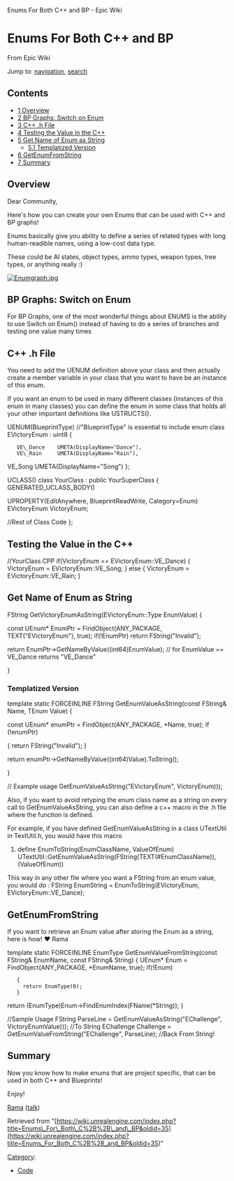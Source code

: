  Enums For Both C++ and BP - Epic Wiki             

 

Enums For Both C++ and BP
=========================

From Epic Wiki

Jump to: [navigation](#mw-head), [search](#p-search)

Contents
--------

*   [1 Overview](#Overview)
*   [2 BP Graphs: Switch on Enum](#BP_Graphs:_Switch_on_Enum)
*   [3 C++ .h File](#C.2B.2B_.h_File)
*   [4 Testing the Value in the C++](#Testing_the_Value_in_the_C.2B.2B)
*   [5 Get Name of Enum as String](#Get_Name_of_Enum_as_String)
    *   [5.1 Templatized Version](#Templatized_Version)
*   [6 GetEnumFromString](#GetEnumFromString)
*   [7 Summary](#Summary)

Overview
--------

Dear Community,

Here's how you can create your own Enums that can be used with C++ and BP graphs!

Enums basically give you ability to define a series of related types with long human-readible names, using a low-cost data type.

These could be AI states, object types, ammo types, weapon types, tree types, or anything really :)

[![Enumgraph.jpg](https://d3ar1piqh1oeli.cloudfront.net/e/e3/Enumgraph.jpg/800px-Enumgraph.jpg)](/index.php?title=File:Enumgraph.jpg)

BP Graphs: Switch on Enum
-------------------------

For BP Graphs, one of the most wonderful things about ENUMS is the ability to use Switch on Enum() instead of having to do a series of branches and testing one value many times

C++ .h File
-----------

You need to add the UENUM definition above your class and then actually create a member variable in your class that you want to have be an instance of this enum.

If you want an enum to be used in many different classes (instances of this enum in many classes) you can define the enum in some class that holds all your other important definitions like USTRUCTS().

<syntaxhighlight lang="cpp"> UENUM(BlueprintType) //"BlueprintType" is essential to include enum class EVictoryEnum : uint8 {

       VE\_Dance 	UMETA(DisplayName="Dance"),
       VE\_Rain 	UMETA(DisplayName="Rain"),

VE\_Song UMETA(DisplayName="Song") };

UCLASS() class YourClass : public YourSuperClass { GENERATED\_UCLASS\_BODY()

UPROPERTY(EditAnywhere, BlueprintReadWrite, Category=Enum) EVictoryEnum VictoryEnum;

//Rest of Class Code }; </syntaxhighlight>

Testing the Value in the C++
----------------------------

<syntaxhighlight lang="cpp"> //YourClass.CPP if(VictoryEnum == EVictoryEnum::VE\_Dance) { VictoryEnum = EVictoryEnum::VE\_Song; } else { VictoryEnum = EVictoryEnum::VE\_Rain; } </syntaxhighlight>

Get Name of Enum as String
--------------------------

<syntaxhighlight lang="cpp">

FString GetVictoryEnumAsString(EVictoryEnum::Type EnumValue) {

 const UEnum\* EnumPtr = FindObject<UEnum>(ANY\_PACKAGE, TEXT("EVictoryEnum"), true);
 if(!EnumPtr) return FString("Invalid");

 return EnumPtr->GetNameByValue((int64)EnumValue); // for EnumValue == VE\_Dance returns "VE\_Dance"

} </syntaxhighlight>

### Templatized Version

<syntaxhighlight lang="cpp"> template<typename TEnum> static FORCEINLINE FString GetEnumValueAsString(const FString& Name, TEnum Value) {

 const UEnum\* enumPtr = FindObject<UEnum>(ANY\_PACKAGE, \*Name, true);
   if (!enumPtr)

{ return FString("Invalid"); }

   return enumPtr->GetNameByValue((int64)Value).ToString();

}

// Example usage GetEnumValueAsString<EVictoryEnum>("EVictoryEnum", VictoryEnum))); </syntaxhighlight>

Also, if you want to avoid retyping the enum class name as a string on every call to GetEnumValueAsString, you can also define a c++ macro in the .h file where the function is defined.

For example, if you have defined GetEnumValueAsString in a class UTextUtil in TextUtil.h, you would have this macro

<syntaxhighlight lang="cpp">

1.  define EnumToString(EnumClassName, ValueOfEnum) UTextUtil::GetEnumValueAsString<EnumClassName>(FString(TEXT(#EnumClassName)), (ValueOfEnum))

</syntaxhighlight>

This way in any other file where you want a FString from an enum value, you would do : <syntaxhighlight lang="cpp"> FString EnumString = EnumToString(EVictoryEnum, EVictoryEnum::VE\_Dance); </syntaxhighlight>

GetEnumFromString
-----------------

If you want to retrieve an Enum value after storing the Enum as a string, here is how! ♥ Rama

<syntaxhighlight lang="cpp"> template <typename EnumType> static FORCEINLINE EnumType GetEnumValueFromString(const FString& EnumName, const FString& String) { UEnum\* Enum = FindObject<UEnum>(ANY\_PACKAGE, \*EnumName, true); if(!Enum)

       { 
         return EnumType(0);
       }		

return (EnumType)Enum->FindEnumIndex(FName(\*String)); }

//Sample Usage FString ParseLine = GetEnumValueAsString<EChallenge>("EChallenge", VictoryEnumValue))); //To String EChallenge Challenge = GetEnumValueFromString<EChallenge>("EChallenge", ParseLine); //Back From String! </syntaxhighlight>

Summary
-------

Now you know how to make enums that are project specific, that can be used in both C++ and Blueprints!

Enjoy!

[Rama](/index.php?title=User:Rama "User:Rama") ([talk](/index.php?title=User_talk:Rama "User talk:Rama"))

Retrieved from "[https://wiki.unrealengine.com/index.php?title=Enums\_For\_Both\_C%2B%2B\_and\_BP&oldid=35](https://wiki.unrealengine.com/index.php?title=Enums_For_Both_C%2B%2B_and_BP&oldid=35)"

[Category](/index.php?title=Special:Categories "Special:Categories"):

*   [Code](/index.php?title=Category:Code "Category:Code")